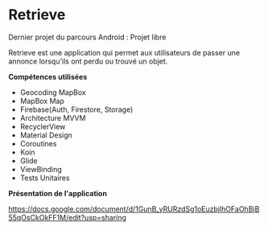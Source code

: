 # Retrieve
Dernier projet du parcours Android : Projet libre

Retrieve est une application qui permet aux utilisateurs de passer une annonce lorsqu’ils ont perdu ou trouvé un objet. 


**Compétences utilisées**

- Geocoding MapBox
- MapBox Map
- Firebase(Auth, Firestore, Storage)
- Architecture MVVM
- RecyclerView
- Material Design
- Coroutines
- Koin
- Glide
- ViewBinding
- Tests Unitaires


**Présentation de l'application**

https://docs.google.com/document/d/1GunB_yRURzdSg1oEuzbjlhOFaOhBjB55qOsCkOkFF1M/edit?usp=sharing

